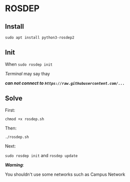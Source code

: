 # ROSDEP

## Install

`sudo apt install python3-rosdep2`



## Init

When `sudo rosdep init`

*Terminal* may say thay 

***can not connect to `https://raw.githubusercontent.com/...`***



## Solve

First:

`chmod +x rosdep.sh`

Then:

 `./rosdep.sh`

Next:

`sudo rosdep init` and `rosdep update`



***Warning***:

You shouldn't use some networks such as Campus Network

